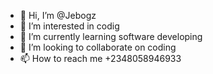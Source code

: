 - 👋 Hi, I’m @Jebogz
- 👀 I’m interested in codig
- 🌱 I’m currently learning software developing
- 💞️ I’m looking to collaborate on coding
- 📫 How to reach me +2348058946933

<!---
Jebogz/Jebogz is a ✨ special ✨ repository because its `README.md` (this file) appears on your GitHub profile.
You can click the Preview link to take a look at your changes.
--->

